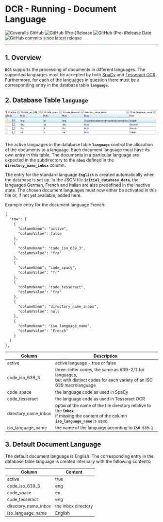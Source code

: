 # DCR - Running - Document Language

![Coveralls GitHub](https://img.shields.io/coveralls/github/KonnexionsGmbH/dcr.svg)
![GitHub (Pre-)Release](https://img.shields.io/github/v/release/KonnexionsGmbH/dcr?include_prereleases)
![GitHub (Pre-)Release Date](https://img.shields.io/github/release-date-pre/KonnexionsGmbh/dcr)
![GitHub commits since latest release](https://img.shields.io/github/commits-since/KonnexionsGmbH/dcr/0.9.0)

----

## 1. Overview

**`DCR`** supports the processing of documents in different languages. 
The supported languages must be accepted by both [SpaCy](https://spacy.io/usage/models) and [Tesseract OCR](https://tesseract-ocr.github.io/tessdoc/Data-Files-in-different-versions.html). 
Furthermore, for each of the languages in question there must be a corresponding entry in the database table **`language`**.

## 2. Database Table **`language`**

![](img/dbt_language.png)

The active languages in the database table **`language`** control the allocation of the documents to a language. 
Each document language must have its own entry in this table. 
The documents in a particular language are expected in the subdirectory to the **`nbox`** defined in the **`directory_name_inbox`** column.

The entry for the standard language **`English`** is created automatically when the database is set up. 
In the JSON file **`initial_database_data`**, the languages German, French and Italian are also predefined in the inactive state. 
The chosen document languages must now either be activated in this file or, if not yet available, added here. 

Example entry for the document language French:

    {
      "row": [
        {
          "columnName": "active",
          "columnValue": false
        },
        {
          "columnName": "code_iso_639_3",
          "columnValue": "fra"
        },
        {
          "columnName": "code_spacy",
          "columnValue": "fr"
        },
        {                                   
          "columnName": "code_tesseract",
          "columnValue": "fra"
        },
        {
          "columnName": "directory_name_inbox",
          "columnValue": null
        },
        {
          "columnName": "iso_language_name",
          "columnValue": "French"
        }
      ]
    },


| Column               | Description                                                                                                                                    |
|----------------------|------------------------------------------------------------------------------------------------------------------------------------------------|
| active               | active language - true or false                                                                                                                |
| code_iso_639_3       | three-letter codes, the same as 639-2/T for languages, <br>but with distinct codes for each variety of an ISO 639 macrolanguage                |
| code_space           | the language code as used in SpaCy                                                                                                             |
| code_tesseract       | the language code as used in Tesseract OCR                                                                                                     |
| directory_name_inbox | optional the name of the file directory relative to the **`inbox`** - <br>if missing the content of the column **`iso_language_name`** is used |
| iso_language_name    | the name of the language according to **`ISO 639-1`**                                                                                          |

## 3. Default Document Language

The default document language is English. 
The corresponding entry in the database table language is created internally with the following contents:

| Column               | Content             |
|----------------------|---------------------|
| active               | true                |
| code_iso_639_3       | eng                 |
| code_space           | en                  |
| code_tesseract       | eng                 |
| directory_name_inbox | the inbox directory |
| iso_language_name    | English             |
